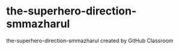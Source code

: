 # the-superhero-direction-smmazharul
the-superhero-direction-smmazharul created by GitHub Classroom
